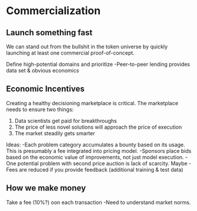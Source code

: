# Commercialization

## Launch something fast
We can stand out from the bullshit in the token universe by quickly launching at least one commercial proof-of-concept.

Define high-potential domains and prioritize
-Peer-to-peer lending provides data set & obvious economics

## Economic Incentives
Creating a healthy decisioning marketplace is critical. The marketplace needs to ensure two things:
1) Data scientists get paid for breakthroughs
2) The price of less novel solutions will approach the price of execution
3) The market steadily gets smarter

Ideas:
-Each problem category accumulates a bounty based on its usage. This is presumably a fee integrated into pricing model. 
-Sponsors place bids based on the economic value of improvements, not just model execution.
-One potential problem with second price auction is lack of scarcity. Maybe
-Fees are reduced if you provide feedback (additional training & test data)

## How we make money

Take a fee (10%?) oon each transaction
-Need to understand market norms.